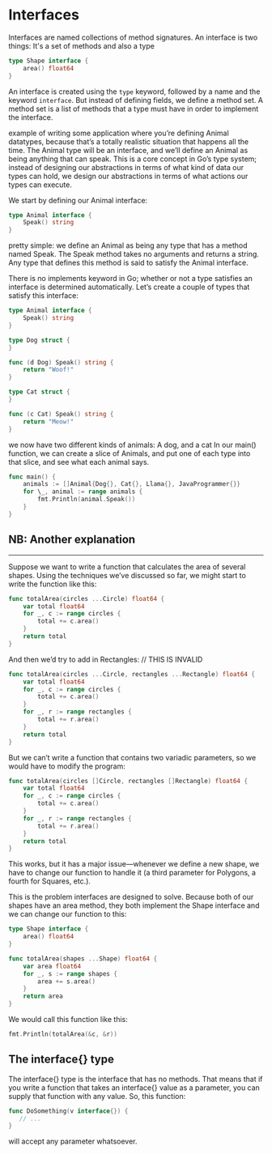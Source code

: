 # Interfaces

Interfaces are named collections of method signatures. An interface is two things: It's a set of methods and also a type

```go
type Shape interface {
    area() float64
}
```

An interface is created using the `type` keyword, followed by a name and the keyword `interface`. But instead of defining fields, we define a method set. A method set is a list of methods that a type must have in order to implement the interface.

example of writing some application where you’re defining Animal datatypes, because that’s a totally realistic situation that happens all the time. The Animal type will be an interface, and we’ll define an Animal as being anything that can speak. This is a core concept in Go’s type system; instead of designing our abstractions in terms of what kind of data our types can hold, we design our abstractions in terms of what actions our types can execute.

We start by defining our Animal interface:

```go
type Animal interface {
    Speak() string
}
```

pretty simple: we define an Animal as being any type that has a method named Speak. The Speak method takes no arguments and returns a string. Any type that defines this method is said to satisfy the Animal interface.

There is no implements keyword in Go; whether or not a type satisfies an interface is determined automatically. Let’s create a couple of types that satisfy this interface:

```go
type Animal interface {
    Speak() string
}

type Dog struct {
}

func (d Dog) Speak() string {
    return "Woof!"
}

type Cat struct {
}

func (c Cat) Speak() string {
    return "Meow!"
}
```

we now have two different kinds of animals: A dog, and a cat
In our main() function, we can create a slice of Animals, and put one of each type into that slice, and see what each animal says.

```go
func main() {
    animals := []Animal{Dog{}, Cat{}, Llama{}, JavaProgrammer{}}
    for \_, animal := range animals {
        fmt.Println(animal.Speak())
    }
}
```

## NB: Another explanation

---

Suppose we want to write a function that calculates the area of several shapes. Using the techniques we’ve discussed so far, we might start to write the function like this:

```go
func totalArea(circles ...Circle) float64 {
    var total float64
    for _, c := range circles {
        total += c.area()
    }
    return total
}
```

And then we’d try to add in Rectangles:
// THIS IS INVALID

```go
func totalArea(circles ...Circle, rectangles ...Rectangle) float64 {
    var total float64
    for _, c := range circles {
        total += c.area()
    }
    for _, r := range rectangles {
        total += r.area()
    }
    return total
}
```

But we can’t write a function that contains two variadic parameters, so we would have to modify the program:

```go
func totalArea(circles []Circle, rectangles []Rectangle) float64 {
    var total float64
    for _, c := range circles {
        total += c.area()
    }
    for _, r := range rectangles {
        total += r.area()
    }
    return total
}
```

This works, but it has a major issue—whenever we define a new shape, we have to change our function to handle it (a third parameter for Polygons, a fourth for Squares, etc.).

This is the problem interfaces are designed to solve. Because both of our shapes have an area method, they both implement the Shape interface and we can change our function to this:

```go
type Shape interface {
    area() float64
}

func totalArea(shapes ...Shape) float64 {
    var area float64
    for _, s := range shapes {
        area += s.area()
    }
    return area
}
```

We would call this function like this:

```go
fmt.Println(totalArea(&c, &r))
```

## The interface{} type

The interface{} type is the interface that has no methods.
That means that if you write a function that takes an interface{} value as a parameter, you can supply that function with any value. So, this function:

```go
func DoSomething(v interface{}) {
   // ...
}
```

will accept any parameter whatsoever.
